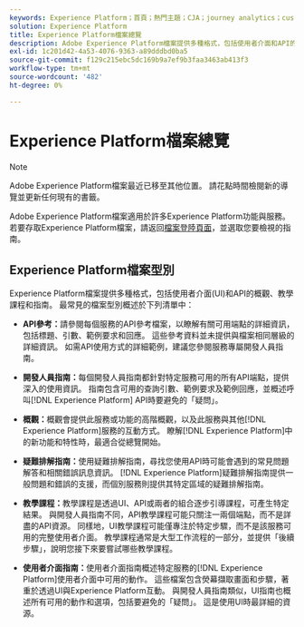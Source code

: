```yaml
---
keywords: Experience Platform；首頁；熱門主題；CJA；journey analytics；customer journey analytics；行銷活動協調；協調；客戶歷程；journey；journey orchestration；功能；工作流程
solution: Experience Platform
title: Experience Platform檔案總覽
description: Adobe Experience Platform檔案提供多種格式，包括使用者介面和API的概觀、教學課程和指南。 以下簡要說明Experience Platform服務最常用的檔案型別。
exl-id: 1c201d42-4a53-4076-9363-a89dddbd0ba5
source-git-commit: f129c215ebc5dc169b9a7ef9b3faa3463ab413f3
workflow-type: tm+mt
source-wordcount: '482'
ht-degree: 0%

---
```


# Experience Platform檔案總覽

>[!NOTE]
>
>Adobe Experience Platform檔案最近已移至其他位置。 請花點時間檢閱新的導覽並更新任何現有的書籤。

Adobe Experience Platform檔案適用於許多Experience Platform功能與服務。 若要存取Experience Platform檔案，請返回[檔案登陸頁面](https://experienceleague.adobe.com/docs/experience-platform.html)，並選取您要檢視的指南。

## Experience Platform檔案型別

Experience Platform檔案提供多種格式，包括使用者介面(UI)和API的概觀、教學課程和指南。 最常見的檔案型別概述於下列清單中：

* **API參考：**&#x200B;請參閱每個服務的API參考檔案，以瞭解有關可用端點的詳細資訊，包括標題、引數、範例要求和回應。 這些參考資料並未提供與檔案相同層級的詳細資訊。 如需API使用方式的詳細範例，建議您參閱服務專屬開發人員指南。

* **開發人員指南：**&#x200B;每個開發人員指南都針對特定服務可用的所有API端點，提供深入的使用資訊。 指南包含可用的查詢引數、範例要求及範例回應，並概述呼叫[!DNL Experience Platform] API時要避免的「疑問」。

* **概觀：**&#x200B;概觀會提供此服務或功能的高階概觀，以及此服務與其他[!DNL Experience Platform]服務的互動方式。 瞭解[!DNL Experience Platform]中的新功能和特性時，最適合從總覽開始。

* **疑難排解指南：**&#x200B;使用疑難排解指南，尋找您使用API時可能會遇到的常見問題解答和相關錯誤訊息資訊。 [!DNL Experience Platform]疑難排解指南提供一般問題和錯誤的支援，而個別服務則提供其特定區域的疑難排解指南。

* **教學課程：**&#x200B;教學課程是透過UI、API或兩者的組合逐步引導課程，可產生特定結果。 與開發人員指南不同，API教學課程可能只關注一兩個端點，而不是詳盡的API資源。 同樣地，UI教學課程可能僅專注於特定步驟，而不是該服務可用的完整使用者介面。 教學課程通常是大型工作流程的一部分，並提供「後續步驟」，說明您接下來要嘗試哪些教學課程。

* **使用者介面指南：**&#x200B;使用者介面指南概述特定服務的[!DNL Experience Platform]使用者介面中可用的動作。 這些檔案包含熒幕擷取畫面和步驟，著重於透過UI與Experience Platform互動。 與開發人員指南類似，UI指南也概述所有可用的動作和選項，包括要避免的「疑問」。 這是使用UI時最詳細的資源。
